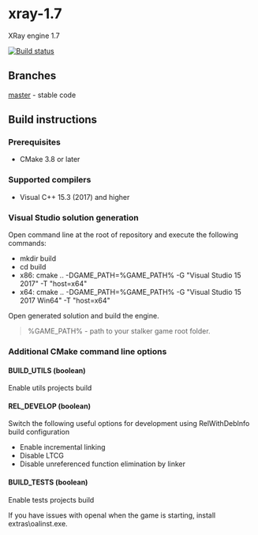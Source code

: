 # xray-1.7
XRay engine 1.7

[![Build status](https://ci.appveyor.com/api/projects/status/fo8iwn5bvcmgnh8e/branch/master?svg=true)](https://ci.appveyor.com/project/Im-dex/xray-162)

## Branches
[master](https://github.com/Im-dex/xray-16) - stable code

## Build instructions
### Prerequisites
* CMake 3.8 or later

### Supported compilers
* Visual C++ 15.3 (2017) and higher

### Visual Studio solution generation
Open command line at the root of repository and execute the following commands:

* mkdir build
* cd build
* x86: cmake .. -DGAME_PATH=%GAME_PATH% -G "Visual Studio 15 2017" -T "host=x64"
* x64: cmake .. -DGAME_PATH=%GAME_PATH% -G "Visual Studio 15 2017 Win64" -T "host=x64"

Open generated solution and build the engine.

> %GAME_PATH% - path to your stalker game root folder.
          
### Additional CMake command line options

#### BUILD_UTILS (boolean)
Enable utils projects build

#### REL_DEVELOP (boolean)
Switch the following useful options for development using RelWithDebInfo build configuration
* Enable incremental linking
* Disable LTCG
* Disable unreferenced function elimination by linker

#### BUILD_TESTS (boolean)
Enable tests projects build

If you have issues with openal when the game is starting, install extras\oalinst.exe.
